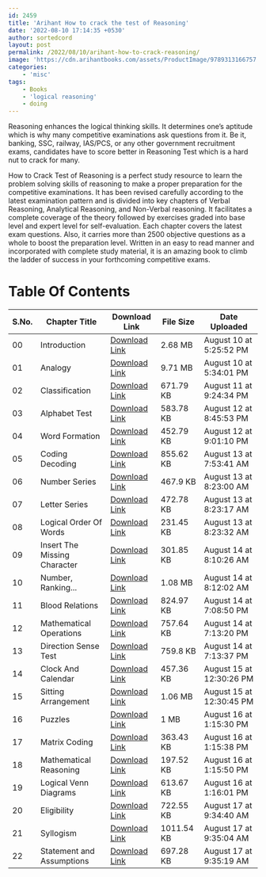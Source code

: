 ```yaml
---
id: 2459
title: 'Arihant How to crack the test of Reasoning'
date: '2022-08-10 17:14:35 +0530'
author: sortedcord
layout: post
permalink: /2022/08/10/arihant-how-to-crack-reasoning/
image: 'https://cdn.arihantbooks.com/assets/ProductImage/9789313166757.jpg'
categories:
    - 'misc'
tags:
    - Books
    - 'logical reasoning'
    - doing
---
```


Reasoning enhances the logical thinking skills. It determines one’s aptitude which is why many competitive examinations ask questions from it. Be it, banking, SSC, railway, IAS/PCS, or any other government recruitment exams, candidates have to score better in Reasoning Test which is a hard nut to crack for many.

How to Crack Test of Reasoning is a perfect study resource to learn the problem solving skills of reasoning to make a proper preparation for the competitive examinations. It has been revised carefully according to the latest examination pattern and is divided into key chapters of Verbal Reasoning, Analytical Reasoning, and Non-Verbal reasoning. It facilitates a complete coverage of the theory followed by exercises graded into base level and expert level for self-evaluation. Each chapter covers the latest exam questions. Also, it carries more than 2500 objective questions as a whole to boost the preparation level. Written in an easy to read manner and incorporated with complete study material, it is an amazing book to climb the ladder of success in your forthcoming competitive exams.

# Table Of Contents

| S.No. | Chapter Title                | Download Link                                                                                     | File Size  | Date Uploaded            |
|-------|------------------------------|---------------------------------------------------------------------------------------------------|------------|--------------------------|
| 00    | Introduction                 | [Download Link](https://drive.google.com/uc?id=141yr6VCh4UnNkPVO-gethhwDtYbFvIwO&export=download) | 2.68 MB    | August 10 at 5:25:52 PM  |
| 01    | Analogy                      | [Download Link](https://drive.google.com/uc?id=146Lia_N6_xsP20lNne0KQtZabPkclLnU&export=download) | 9.71 MB    | August 10 at 5:34:01 PM  |
| 02    | Classification               | [Download Link](https://drive.google.com/uc?id=17KsmLkZ8TDfbfXle59H9AxsxuektnmFg&export=download) | 671.79 KB  | August 11 at 9:24:34 PM  |
| 03    | Alphabet Test                | [Download Link](https://drive.google.com/uc?id=17stenX2nbwd0SfvlK8XqxsA2QNvfCxQ2&export=download) | 583.78 KB  | August 12 at 8:45:53 PM  |
| 04    | Word Formation               | [Download Link](https://drive.google.com/uc?id=17v5MYowZEaTC9kxnAD4mgeTSK7jFOBVb&export=download) | 452.79 KB  | August 12 at 9:01:10 PM  |
| 05    | Coding Decoding              | [Download Link](https://drive.google.com/uc?id=18BRB-tAlCieKsfNSJnznnxv15soNW5YJ&export=download) | 855.62 KB  | August 13 at 7:53:41 AM  |
| 06    | Number Series                | [Download Link](https://drive.google.com/uc?id=18H_gkGy_bx7u1D7R8OThij-ZLDEGtPsl&export=download) | 467.9 KB   | August 13 at 8:23:00 AM  |
| 07    | Letter Series                | [Download Link](https://drive.google.com/uc?id=18M9M4I_WZzmbPAcbfwXYz1fAjrUu56O8&export=download) | 472.78 KB  | August 13 at 8:23:17 AM  |
| 08    | Logical Order Of Words       | [Download Link](https://drive.google.com/uc?id=18MJu0584i15xb21HqtbAQg_nEMOLke8-&export=download) | 231.45 KB  | August 13 at 8:23:32 AM  |
| 09    | Insert The Missing Character | [Download Link](https://drive.google.com/uc?id=19vEUTHPTX6RooqLN5b4eXFux0tPwdTMO&export=download) | 301.85 KB  | August 14 at 8:10:26 AM  |
| 10    | Number, Ranking...           | [Download Link](https://drive.google.com/uc?id=19wMwKCR2UxFFmZ7UHpLD0EIop7h9Rm7X&export=download) | 1.08 MB    | August 14 at 8:12:02 AM  |
| 11    | Blood Relations              | [Download Link](https://drive.google.com/uc?id=19wOSNJ16lsqW1_bQfLQ8CdA3KJEAACbp&export=download) | 824.97 KB  | August 14 at 7:08:50 PM  |
| 12    | Mathematical Operations      | [Download Link](https://drive.google.com/uc?id=1A1a9tBsW7DkCcXLILyNVWZ7T0NAElvf-&export=download) | 757.64 KB  | August 14 at 7:13:20 PM  |
| 13    | Direction Sense Test         | [Download Link](https://drive.google.com/uc?id=1A2bq5WvRYUxuZs7veybdl4x8-aDPqcfj&export=download) | 759.8 KB   | August 14 at 7:13:37 PM  |
| 14    | Clock And Calendar           | [Download Link](https://drive.google.com/uc?id=1AN2g_tMFeSTGkR2dxQHACe81wTsvMluJ&export=download) | 457.36 KB  | August 15 at 12:30:26 PM |
| 15    | Sitting Arrangement          | [Download Link](https://drive.google.com/uc?id=1AVuJ1nEFWip_xSX8h84_Y5z2MCkJ9L30&export=download) | 1.06 MB    | August 15 at 12:30:45 PM |
| 16    | Puzzles                      | [Download Link](https://drive.google.com/uc?id=1H0shK6-tsSWlnpBbnNOGYB7FS3QabDdd&export=download) | 1 MB       | August 16 at 1:15:30 PM  |
| 17    | Matrix Coding                | [Download Link](https://drive.google.com/uc?id=1H1HazQsXcmp6jL5cxPeJJ5kC7PBINsVZ&export=download) | 363.43 KB  | August 16 at 1:15:38 PM  |
| 18    | Mathematical Reasoning       | [Download Link](https://drive.google.com/uc?id=1H40OMtmXCSxchTEvbi3q1_2b738FO5m9&export=download) | 197.52 KB  | August 16 at 1:15:50 PM  |
| 19    | Logical Venn Diagrams        | [Download Link](https://drive.google.com/uc?id=1H9ZN_lSJ9Z8N9gh_o50M1H_1lL-GSv0r&export=download) | 613.67 KB  | August 16 at 1:16:01 PM  |
| 20    | Eligibility                  | [Download Link](https://drive.google.com/uc?id=1HV_ILViI6uqS_Y_th20OgAYSIdtKbGkT&export=download) | 722.55 KB  | August 17 at 9:34:40 AM  |
| 21    | Syllogism                    | [Download Link](https://drive.google.com/uc?id=1HjdktYgr6ers6kRGEZdN3GW7yBZFm0Ns&export=download) | 1011.54 KB | August 17 at 9:35:04 AM  |
| 22    | Statement and Assumptions    | [Download Link](https://drive.google.com/uc?id=1HpuFShVxWphmTTMpLEyA8bN9WQYZ_ikK&export=download) | 697.28 KB  | August 17 at 9:35:19 AM  |
